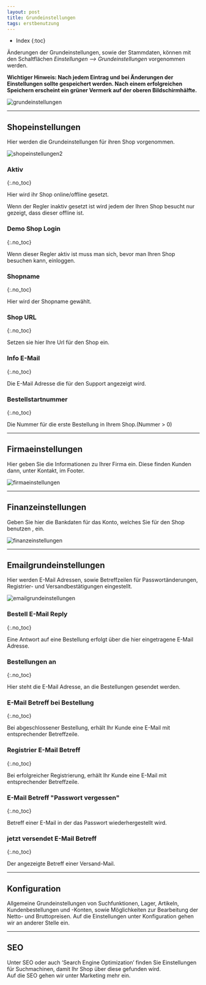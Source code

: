 ```yaml
---
layout: post
title: Grundeinstellungen
tags: erstbenutzung
---
```



+ Index
{:toc}


Änderungen der Grundeinstellungen, sowie der Stammdaten, können mit den Schaltflächen *Einstellungen --> Grundeinstellungen* vorgenommen werden.


**Wichtiger Hinweis:
Nach jedem Eintrag und bei Änderungen der Einstellungen sollte gespeichert werden. Nach einem erfolgreichen Speichern erscheint ein grüner Vermerk auf der oberen Bildschirmhälfte.**


![grundeinstellungen]


------


## Shopeinstellungen


Hier werden die Grundeinstellungen für ihren Shop vorgenommen.


![shopeinstellungen2]


### Aktiv
{:.no_toc}


Hier wird ihr Shop online/offline gesetzt.


Wenn der Regler inaktiv gesetzt ist wird jedem der Ihren Shop besucht nur gezeigt, dass dieser offline ist.


### Demo Shop Login
{:.no_toc}


Wenn dieser Regler aktiv ist muss man sich, bevor man Ihren Shop besuchen kann, einloggen.


### Shopname
{:.no_toc}


Hier wird der Shopname gewählt.


### Shop URL
{:.no_toc}


Setzen sie hier Ihre Url für den Shop ein.


### Info E-Mail
{:.no_toc}


Die E-Mail Adresse die für den Support angezeigt wird.


### Bestellstartnummer
{:.no_toc}


Die Nummer für die erste Bestellung in Ihrem Shop.(Nummer  > 0)


------


## Firmaeinstellungen


Hier geben Sie die Informationen zu Ihrer Firma ein. Diese finden Kunden dann, unter Kontakt, im Footer.


![firmaeinstellungen]


------


## Finanzeinstellungen


Geben Sie hier die Bankdaten für das Konto, welches Sie für den Shop benutzen , ein.


![finanzeinstellungen]


------


## Emailgrundeinstellungen


Hier werden E-Mail Adressen, sowie Betreffzeilen für Passwortänderungen, Registrier- und Versandbestätigungen eingestellt.


![emailgrundeinstellungen]


### Bestell E-Mail Reply
{:.no_toc}


Eine Antwort auf eine Bestellung erfolgt über die hier eingetragene E-Mail Adresse.


### Bestellungen an
{:.no_toc}


Hier steht die E-Mail Adresse, an die Bestellungen gesendet werden.


### E-Mail Betreff bei Bestellung
{:.no_toc}


Bei abgeschlossener Bestellung, erhält Ihr Kunde eine E-Mail mit entsprechender Betreffzeile.


### Registrier E-Mail Betreff
{:.no_toc}


Bei erfolgreicher Registrierung, erhält Ihr Kunde eine E-Mail mit entsprechender Betreffzeile.


### E-Mail Betreff "Passwort vergessen"
{:.no_toc}


Betreff einer E-Mail in der das Passwort wiederhergestellt wird.


### jetzt versendet E-Mail Betreff 
{:.no_toc}


Der angezeigte Betreff einer Versand-Mail.


------


## Konfiguration
Allgemeine Grundeinstellungen von Suchfunktionen, Lager, Artikeln, Kundenbestellungen und -Konten, sowie Möglichkeiten zur Bearbeitung der Netto- und Bruttopreisen.
Auf die Einstellungen unter Konfiguration gehen wir an anderer Stelle ein.


------


## SEO


Unter SEO oder auch ‘Search Engine Optimization’ finden Sie Einstellungen für Suchmachinen, damit Ihr Shop über diese gefunden wird.  
Auf die SEO gehen wir unter Marketing mehr ein.


[grundeinstellungen]:/img/grundeinstellungen/grundeinstellungen.png


[shopeinstellungen1]: /img/grundeinstellungen/shopeinstellungen1.png


[shopeinstellungen2]: /img/grundeinstellungen/shopeinstellungen2.png


[firmaeinstellungen]: /img/grundeinstellungen/firmaeinstellungen.png


[finanzeinstellungen]: /img/grundeinstellungen/finanzeinstellungen.png


[emailgrundeinstellungen]: /img/grundeinstellungen/emailgrundeinstellungen.png
